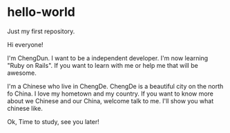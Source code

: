 # hello-world
Just my first repository.

Hi everyone!

I'm ChengDun. I want to be a independent developer. I'm now learning "Ruby on Rails". If you want to learn with me or help me that will be awesome.

I'm a Chinese who live in ChengDe. ChengDe is a beautiful city on the north fo China. I love my hometown and my country. If you want to know more about we Chinese and our China, welcome talk to me. I'll show you what chinese like.

Ok, Time to study, see you later!
